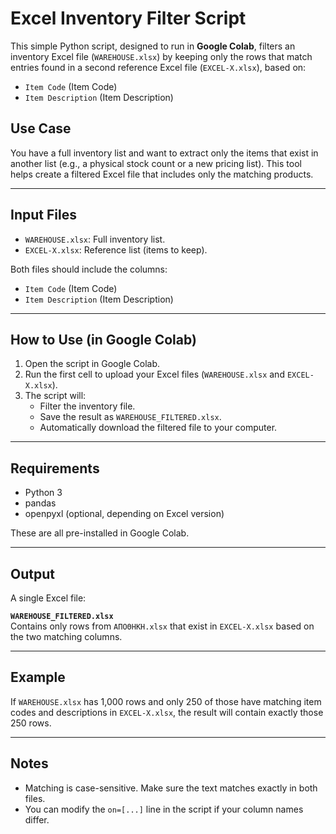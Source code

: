 # Excel Inventory Filter Script

This simple Python script, designed to run in **Google Colab**, filters an inventory Excel file (`WAREHOUSE.xlsx`) by keeping only the rows that match entries found in a second reference Excel file (`EXCEL-X.xlsx`), based on:

- `Item Code` (Item Code)
- `Item Description` (Item Description)

## Use Case

You have a full inventory list and want to extract only the items that exist in another list (e.g., a physical stock count or a new pricing list). This tool helps create a filtered Excel file that includes only the matching products.

---

## Input Files

- `WAREHOUSE.xlsx`: Full inventory list.
- `EXCEL-X.xlsx`: Reference list (items to keep).

Both files should include the columns:
- `Item Code` (Item Code)
- `Item Description` (Item Description)

---

## How to Use (in Google Colab)

1. Open the script in Google Colab.
2. Run the first cell to upload your Excel files (`WAREHOUSE.xlsx` and `EXCEL-X.xlsx`).
3. The script will:
   - Filter the inventory file.
   - Save the result as `WAREHOUSE_FILTERED.xlsx`.
   - Automatically download the filtered file to your computer.

---

## Requirements

- Python 3
- pandas
- openpyxl (optional, depending on Excel version)

These are all pre-installed in Google Colab.

---

## Output

A single Excel file:

**`WAREHOUSE_FILTERED.xlsx`**  
Contains only rows from `ΑΠΟΘΗΚΗ.xlsx` that exist in `EXCEL-X.xlsx` based on the two matching columns.

---

## Example

If `WAREHOUSE.xlsx` has 1,000 rows and only 250 of those have matching item codes and descriptions in `EXCEL-X.xlsx`, the result will contain exactly those 250 rows.

---

## Notes

- Matching is case-sensitive. Make sure the text matches exactly in both files.
- You can modify the `on=[...]` line in the script if your column names differ.


